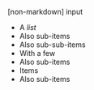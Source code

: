 [non-markdown] input

* A *list*
 * Also sub-items
  * Also sub-sub-items
* With a few
 * Also sub-items
* Items
 * Also sub-items